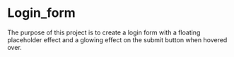 # Login_form
The purpose of this project is to create a login form with a floating placeholder effect and a glowing effect on the submit button when hovered over.
